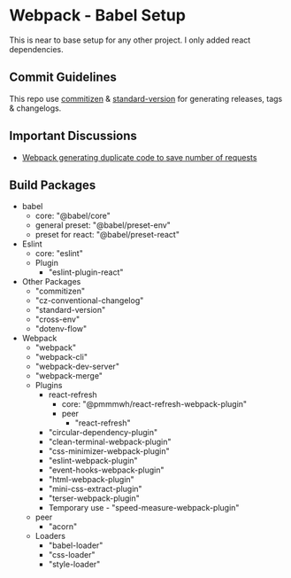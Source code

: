 # Webpack - Babel Setup

This is near to base setup for any other project.
I only added react dependencies.

## Commit Guidelines

This repo use [commitizen](https://github.com/commitizen/cz-cli) & [standard-version](https://github.com/conventional-changelog/standard-version) for generating releases, tags & changelogs.

## Important Discussions
* [Webpack generating duplicate code to save number of requests](https://github.com/webpack/webpack/issues/13768)

## Build Packages
- babel
  - core: "@babel/core"
  - general preset: "@babel/preset-env"
  - preset for react: "@babel/preset-react" 
- Eslint
  - core: "eslint"
  - Plugin
    - "eslint-plugin-react"
- Other Packages
  - "commitizen"
  - "cz-conventional-changelog"
  - "standard-version"
  - "cross-env"
  - "dotenv-flow"
- Webpack
  - "webpack"
  - "webpack-cli"
  - "webpack-dev-server"
  - "webpack-merge"
  - Plugins
    - react-refresh
      - core: "@pmmmwh/react-refresh-webpack-plugin"
      - peer
        - "react-refresh"
    - "circular-dependency-plugin"
    - "clean-terminal-webpack-plugin"
    - "css-minimizer-webpack-plugin"
    - "eslint-webpack-plugin"
    - "event-hooks-webpack-plugin"
    - "html-webpack-plugin"
    - "mini-css-extract-plugin"
    - "terser-webpack-plugin"
    - Temporary use - "speed-measure-webpack-plugin"
  - peer
    - "acorn"
  - Loaders
    - "babel-loader"
    - "css-loader"
    - "style-loader"
